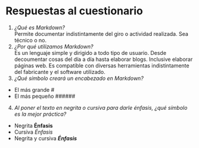 Respuestas al cuestionario
===
1. *¿Qué es Markdown?*  
Permite documentar indistintamente del giro o actividad realizada. Sea técnico o no. 
2. *¿Por qué utilizamos Markdown?*  
Es un lenguaje simple y dirigido a todo tipo de usuario. Desde decoumentar cosas del día a día hasta elaborar blogs. Inclusive elaborar páginas web. Es compatible con diversas herramientas indistintamente del fabricante y el software utilizado. 
3. *¿Qué símbolo creará un encabezado en Markdown?*  
- El más grande \#
- El más pequeño \######
4. *Al poner el texto en negrita o cursiva para darle énfasis, ¿qué símbolo es la mejor práctica?*  
- Negrita **Énfasis**  
- Cursiva *Énfasis*  
- Negrita y cursiva ***Énfasis***  
